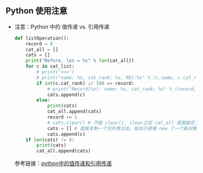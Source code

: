 ## Python 使用注意

* 注意：Python 中的 值传递 vs. 引用传递

  ```python
  def listOperation():
      record = 0
      cat_all = []
      cats = []
      print("Before, len = %s" % len(cat_all))
      for c in cat_list:
          # print('>>>')
          # print("name: %s, cat_rank: %s, REC:%s" % (c.name, c.cat_rank, int(c.cat_rank) // 100))
          if int(c.cat_rank) // 100 == record:
              # print("Record[%s]: name: %s, cat_rank: %s" % (record, c.name, c.cat_rank))
              cats.append(c)
          else:
              print(cats)
              cat_all.append(cats)
              record += 1
              # cats.clear() # 不能 clear(), clear之后 cat_all 里面就空了，因为 list 采用的是引用传递 而非值传递
              cats = [] # 直接复制一个空列表过去，相当于直接 new 了一个新对象
              cats.append(c)
      if len(cats) != 0:
          print(cats)
          cat_all.append(cats)
  ```

  参考链接：[python中的值传递和引用传递](https://www.cnblogs.com/xiongxueqi/p/9129708.html)

